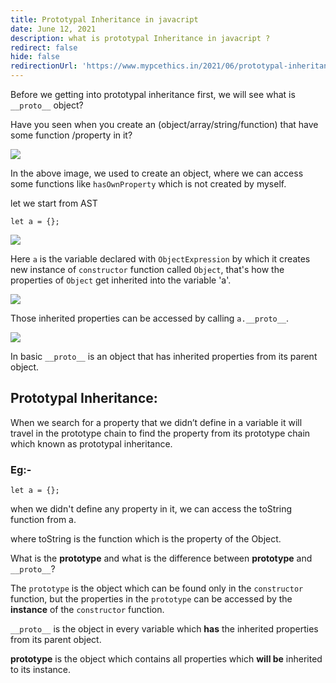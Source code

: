 ```yaml
---
title: Prototypal Inheritance in javacript
date: June 12, 2021
description: what is prototypal Inheritance in javacript ?
redirect: false
hide: false
redirectionUrl: 'https://www.mypcethics.in/2021/06/prototypal-inheritance-in-javascript.html'
---
```


Before we getting into prototypal inheritance first, we will see what is  ```__proto__``` object?

Have you seen when you create an (object/array/string/function) that have some function /property in it?

![](../images/obj.png)

In the above image, we used to create an object, where we can access some functions like ```hasOwnProperty``` which is not created by myself.

let we start from AST

```
let a = {};
```

![](../images/ast-obj.png)


Here `a` is the variable declared with ```ObjectExpression``` by which it creates new instance of ```constructor``` function called ```Object```, that's how the properties of ```Object``` get inherited into the variable 'a'.

![](../images/proto.png)

Those inherited properties can be accessed by calling  ```a.__proto__```.

![](../images/proto-obj.png)

In basic ```__proto__``` is an object that has inherited properties from its parent object.


## Prototypal Inheritance:


When we search for a property that we didn’t define in a variable it will travel in the prototype chain to find the property from its prototype chain which known as prototypal inheritance.


### Eg:-

``` 
let a = {}; 
```

when we didn't define any property in it, we can access the toString function from a.

where toString is the function which is the property of the Object.


[](../images/obj-string.png)

What is the **prototype** and what is the difference between **prototype** and ```__proto__```?

The ```prototype``` is the object which can be found only in the ```constructor``` function, but the properties in the ```prototype``` can be accessed by the **instance** of the ```constructor``` function.

[](../images/prototype-proto.png)

```__proto__``` is the object in every variable which **has** the inherited properties from its parent object.

**prototype** is the object which contains all properties which **will be** inherited to its instance.











